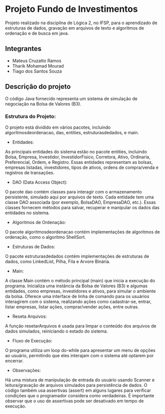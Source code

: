 # Projeto Fundo de Investimentos

Projeto realizado na disciplina de Lógica 2, no IFSP, para o aprendizado de estruturas de dados, gravação em arquivos de texto e algoritmos de ordenação e de busca em java.

## Integrantes

- Mateus Cruzatto Ramos
- Tharik Mohamad Mourad
- Tiago dos Santos Souza

## Descrição do projeto

O código Java fornecido representa um sistema de simulação de negociação na Bolsa de Valores (B3).

### Estrutura do Projeto:

O projeto está dividido em vários pacotes, incluindo algoritmosdeordenacao, dao, entities, estruturasdedados, e main.

- Entidades:

As principais entidades do sistema estão no pacote entities, incluindo Bolsa, Empresa, Investidor, InvestidorFisico, Corretora, Ativo, Ordinaria, Preferencial, Ordem, e Registro.
Essas entidades representam as bolsas, empresas listadas, investidores, tipos de ativos, ordens de compra/venda e registros de transações.

- DAO (Data Access Object):

O pacote dao contém classes para interagir com o armazenamento persistente, simulado aqui por arquivos de texto. Cada entidade tem uma classe DAO associada (por exemplo, BolsaDAO, EmpresaDAO, etc.).
Essas classes fornecem métodos para salvar, recuperar e manipular os dados das entidades no sistema.

- Algoritmos de Ordenação:

O pacote algoritmosdeordenacao contém implementações de algoritmos de ordenação, como o algoritmo ShellSort.

- Estruturas de Dados:

O pacote estruturasdedados contém implementações de estruturas de dados, como LinkedList, Pilha, Fila e Arvore Binária.

- Main:

A classe Main contém o método principal (main) que inicia a execução do programa.
Inicializa uma instância da Bolsa de Valores (B3) e algumas entidades, como empresas, investidores e ativos, para simular o ambiente da bolsa.
Oferece uma interface de linha de comando para os usuários interagirem com o sistema, realizando ações como cadastrar-se, entrar, listar empresas, listar ações, comprar/vender ações, entre outras.

- Reseta Arquivos:

A função resetarArquivos é usada para limpar o conteúdo dos arquivos de dados simulados, reiniciando o estado do sistema.

- Fluxo de Execução:

O programa utiliza um loop do-while para apresentar um menu de opções ao usuário, permitindo que eles interajam com o sistema até optarem por encerrar.

- Observações:

Há uma mistura de manipulação de entrada do usuário usando Scanner e leitura/gravação de arquivos simulados para persistência de dados.
O código também usa assertivas (assert) em alguns lugares para verificar condições que o programador considera como verdadeiras. É importante observar que o uso de assertivas pode ser desativado em tempo de execução.